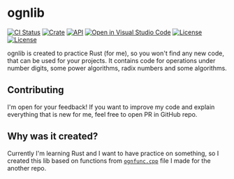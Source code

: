 # ognlib

[![CI Status](https://github.com/ognevnydemon/ognlib/workflows/CI/badge.svg?event=push&style=flat-square)](https://github.com/ognevnydemon/ognlib/actions)
[![Crate](https://img.shields.io/crates/v/ognlib.svg?style=flat-square)](https://crates.io/crates/ognlib)
[![API](https://docs.rs/ognlib/badge.svg?style=flag-square)](https://docs.rs/ognlib)
[![Open in Visual Studio Code](https://img.shields.io/badge/Open%20in%20Visual%20Studio%20Code-blue?logo=visual-studio-code&logoColor=ffffff&style=flat-square)](https://open.vscode.dev/ognevnydemon/ognlib)
[![License](https://img.shields.io/badge/License-Apache--2.0-blue.svg?style=flat-square)](https://github.com/ognevnydemon/ognlib/blob/master/LICENSE-APACHE)
[![License](https://img.shields.io/badge/License-MIT-yellow.svg?style=flat-square)](https://github.com/ognevnydemon/ognlib/blob/master/LICENSE-MIT)

ognlib is created to practice Rust (for me), so you won't find any new code, that can be used for your projects. It contains code for operations under number digits, some power algorithms, radix numbers and some algorithms.
## Contributing
I'm open for your feedback! If you want to improve my code and explain everything that is new for me, feel free to open PR in GitHub repo.
## Why was it created?
Currently I'm learning Rust and I want to have practice on something, so I created this lib based on functions from [`ognfunc.cpp`](https://github.com/ognevnydemon/my-code/blob/master/dad-is-great-in-C/ognfunc.cpp) file I made for the another repo.
